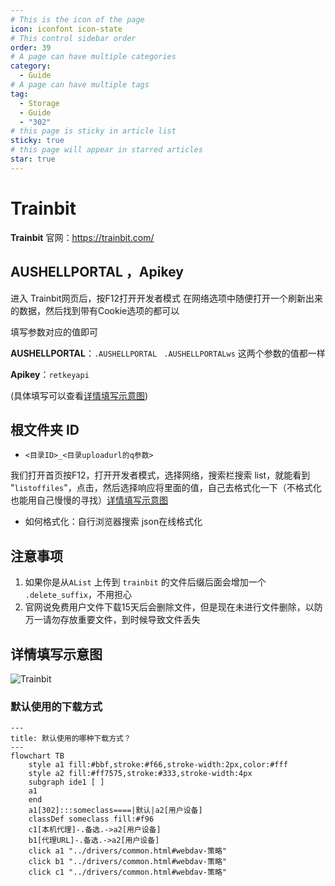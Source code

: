 ```yaml
---
# This is the icon of the page
icon: iconfont icon-state
# This control sidebar order
order: 39
# A page can have multiple categories
category:
  - Guide
# A page can have multiple tags
tag:
  - Storage
  - Guide
  - "302"
# this page is sticky in article list
sticky: true
# this page will appear in starred articles
star: true
---
```

# Trainbit

**Trainbit** 官网：https://trainbit.com/

## **AUSHELLPORTAL ，Apikey**

进入 Trainbit网页后，按F12打开开发者模式   在网络选项中随便打开一个刷新出来的数据，然后找到带有Cookie选项的都可以

填写参数对应的值即可

**AUSHELLPORTAL**：`.AUSHELLPORTAL` ` .AUSHELLPORTALws` 这两个参数的值都一样

**Apikey**：`retkeyapi`

(具体填写可以查看[详情填写示意图](#详情填写示意图))

## **根文件夹 ID**

- `<目录ID>_<目录uploadurl的q参数>`

我们打开首页按F12，打开开发者模式，选择网络，搜索栏搜索 list，就能看到 "`listoffiles`"，点击，然后选择响应将里面的值，自己去格式化一下（不格式化也能用自己慢慢的寻找）[详情填写示意图](#详情填写示意图)

- 如何格式化：自行浏览器搜索 json在线格式化



## **注意事项**

1. 如果你是从`AList` 上传到 `trainbit` 的文件后缀后面会增加一个 `.delete_suffix`，不用担心
2. 官网说免费用户文件下载15天后会删除文件，但是现在未进行文件删除，以防万一请勿存放重要文件，到时候导致文件丢失



## **详情填写示意图**

![Trainbit](/img/drivers/trainbit/Trainbit-1.png)



### **默认使用的下载方式**

```mermaid
---
title: 默认使用的哪种下载方式？
---
flowchart TB
    style a1 fill:#bbf,stroke:#f66,stroke-width:2px,color:#fff
    style a2 fill:#ff7575,stroke:#333,stroke-width:4px
    subgraph ide1 [ ]
    a1
    end
    a1[302]:::someclass====|默认|a2[用户设备]
    classDef someclass fill:#f96
    c1[本机代理]-.备选.->a2[用户设备]
    b1[代理URL]-.备选.->a2[用户设备]
    click a1 "../drivers/common.html#webdav-策略"
    click b1 "../drivers/common.html#webdav-策略"
    click c1 "../drivers/common.html#webdav-策略"
```
